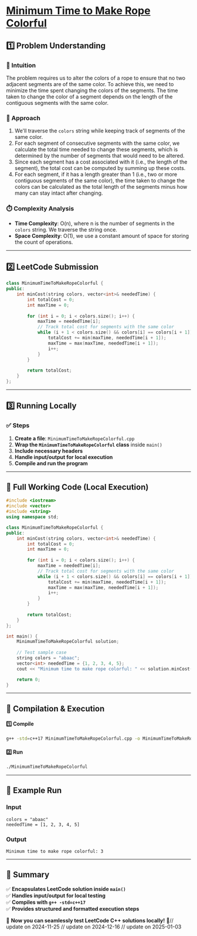 # **[Minimum Time to Make Rope Colorful](https://leetcode.com/problems/minimum-time-to-make-rope-colorful/description/)**  

## **1️⃣ Problem Understanding**  
### **📌 Intuition**  
The problem requires us to alter the colors of a rope to ensure that no two adjacent segments are of the same color. To achieve this, we need to minimize the time spent changing the colors of the segments. The time taken to change the color of a segment depends on the length of the contiguous segments with the same color.

### **🚀 Approach**  
1. We'll traverse the `colors` string while keeping track of segments of the same color.
2. For each segment of consecutive segments with the same color, we calculate the total time needed to change these segments, which is determined by the number of segments that would need to be altered.
3. Since each segment has a cost associated with it (i.e., the length of the segment), the total cost can be computed by summing up these costs.
4. For each segment, if it has a length greater than 1 (i.e., two or more contiguous segments of the same color), the time taken to change the colors can be calculated as the total length of the segments minus how many can stay intact after changing.

### **⏱️ Complexity Analysis**  
- **Time Complexity**: O(n), where n is the number of segments in the `colors` string. We traverse the string once.
- **Space Complexity**: O(1), we use a constant amount of space for storing the count of operations.

---  

## **2️⃣ LeetCode Submission**  
```cpp
class MinimumTimeToMakeRopeColorful {
public:
    int minCost(string colors, vector<int>& neededTime) {
        int totalCost = 0;
        int maxTime = 0;
        
        for (int i = 0; i < colors.size(); i++) {
            maxTime = neededTime[i];
            // Track total cost for segments with the same color
            while (i + 1 < colors.size() && colors[i] == colors[i + 1]) {
                totalCost += min(maxTime, neededTime[i + 1]);
                maxTime = max(maxTime, neededTime[i + 1]);
                i++;
            }
        }
        
        return totalCost;
    }
};
```  

---  

## **3️⃣ Running Locally**  
### **✅ Steps**  
1. **Create a file**: `MinimumTimeToMakeRopeColorful.cpp`  
2. **Wrap the `MinimumTimeToMakeRopeColorful` class** inside `main()`  
3. **Include necessary headers**  
4. **Handle input/output for local execution**  
5. **Compile and run the program**  

---  

## **📝 Full Working Code (Local Execution)**  
```cpp
#include <iostream>
#include <vector>
#include <string>
using namespace std;

class MinimumTimeToMakeRopeColorful {
public:
    int minCost(string colors, vector<int>& neededTime) {
        int totalCost = 0;
        int maxTime = 0;
        
        for (int i = 0; i < colors.size(); i++) {
            maxTime = neededTime[i];
            // Track total cost for segments with the same color
            while (i + 1 < colors.size() && colors[i] == colors[i + 1]) {
                totalCost += min(maxTime, neededTime[i + 1]);
                maxTime = max(maxTime, neededTime[i + 1]);
                i++;
            }
        }
        
        return totalCost;
    }
};

int main() {
    MinimumTimeToMakeRopeColorful solution;
    
    // Test sample case
    string colors = "abaac";
    vector<int> neededTime = {1, 2, 3, 4, 5};
    cout << "Minimum time to make rope colorful: " << solution.minCost(colors, neededTime) << endl;

    return 0;
}
```  

---  

## **🔧 Compilation & Execution**  
#### **1️⃣ Compile**  
```bash
g++ -std=c++17 MinimumTimeToMakeRopeColorful.cpp -o MinimumTimeToMakeRopeColorful
```  

#### **2️⃣ Run**  
```bash
./MinimumTimeToMakeRopeColorful
```  

---  

## **🎯 Example Run**  
### **Input**  
```
colors = "abaac"
neededTime = [1, 2, 3, 4, 5]
```  
### **Output**  
```
Minimum time to make rope colorful: 3
```  

---  

## **📌 Summary**  
✅ **Encapsulates LeetCode solution inside `main()`**  
✅ **Handles input/output for local testing**  
✅ **Compiles with `g++ -std=c++17`**  
✅ **Provides structured and formatted execution steps**  

🚀 **Now you can seamlessly test LeetCode C++ solutions locally!** 🚀// update on 2024-11-25
// update on 2024-12-16
// update on 2025-01-03
